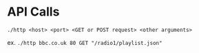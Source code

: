 # API Calls 

`./http <host> <port> <GET or POST request> <other arguments>`  

ex. `./http bbc.co.uk 80 GET "/radio1/playlist.json"`